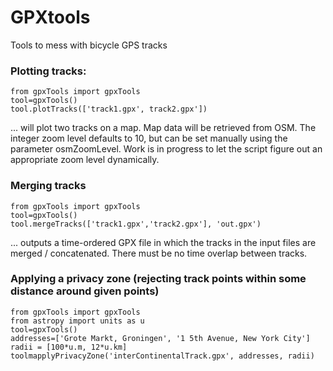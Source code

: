 # GPXtools
Tools to mess with bicycle GPS tracks 

### Plotting tracks:
```
from gpxTools import gpxTools
tool=gpxTools()
tool.plotTracks(['track1.gpx', track2.gpx'])
```
... will plot two tracks on a map.  Map data will be retrieved from OSM.
The integer zoom level defaults to 10, but can be set manually using the parameter osmZoomLevel.
Work is in progress to let the script figure out an appropriate zoom level dynamically.

### Merging tracks
```
from gpxTools import gpxTools
tool=gpxTools()
tool.mergeTracks(['track1.gpx','track2.gpx'], 'out.gpx')
```
... outputs a time-ordered GPX file in which the tracks in the input files are merged / concatenated.  There must be no time overlap between tracks.

### Applying a privacy zone (rejecting track points within some distance around given points)
```
from gpxTools import gpxTools
from astropy import units as u
tool=gpxTools()
addresses=['Grote Markt, Groningen', '1 5th Avenue, New York City']
radii = [100*u.m, 12*u.km]
toolmapplyPrivacyZone('interContinentalTrack.gpx', addresses, radii)
```
